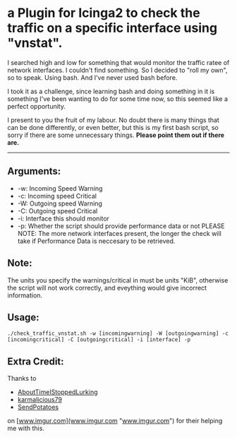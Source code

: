 # a Plugin for Icinga2 to check the traffic on a specific interface using "vnstat". #

I searched high and low for something that would monitor the traffic ratee of network interfaces. I couldn't find something. So I decided to "roll my own", so to speak. Using bash. And I've never used bash before.

I took it as a challenge, since learning bash and doing something in it is something I've been wanting to do for some time now, so this seemed like a perfect opportunity.


I present to you the fruit of my labour. No doubt there is many things that can be done differently, or even better, but this is my first bash script, so sorry if there are some unnecessary things. **Please point them out if there are.**

----------
## Arguments: ##
- -w: Incoming Speed Warning
- -c: Incoming speed Critical
- -W: Outgoing speed Warning
- -C: Outgoing speed Critical
- -i: Interface this should monitor
- -p: Whether the script should provide performance data or not PLEASE NOTE: The more network interfaces present, the longer the check will take if Performance Data is neccesary to be retrieved.

## Note: ##
The units you specify the warnings/critical in must be units "KiB", otherwise the script will not work correctly, and eveything would give incorrect information.

## Usage: ##
    ./check_traffic_vnstat.sh -w [incomingwarning] -W [outgoingwarning] -c [incomingcritical] -C [outgoingcritical] -i [interface] -p
## Extra Credit: ##
Thanks to 

- [AboutTimeIStoppedLurking](https://imgur.com/user/AboutTimeIStoppedLurking "AboutTimeIStoppedLurking's Imgur profile.")
- [karmalicious79](https://imgur.com/user/karmalicious79 "karmalicious79's Imgur profile.")
- [SendPotatoes](https://imgur.com/user/SendPotatoes "SendPotatoes's Imgur profile.")

on [www.imgur.com](www.imgur.com "www.imgur.com") for their helping me with this.
 
